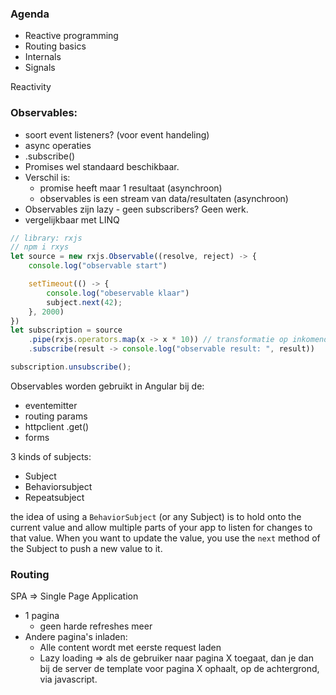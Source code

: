 ### Agenda
- Reactive programming
- Routing basics
- Internals
- Signals

Reactivity

### Observables:
- soort event listeners? (voor event handeling)
- async operaties
- .subscribe()
- Promises wel standaard beschikbaar.
- Verschil is:
	- promise heeft maar 1 resultaat (asynchroon)
	- observables is een stream van data/resultaten (asynchroon)
- Observables zijn lazy - geen subscribers? Geen werk.
- vergelijkbaar met LINQ

```js
// library: rxjs
// npm i rxys
let source = new rxjs.Observable((resolve, reject) -> {
	console.log("observable start")

	setTimeout(() -> {
		console.log("obeservable klaar")
		subject.next(42);
	}, 2000)
})
let subscription = source
	.pipe(rxjs.operators.map(x -> x * 10)) // transformatie op inkomende stream
	.subscribe(result -> console.log("observable result: ", result))

subscription.unsubscribe();
```

Observables worden gebruikt in Angular bij de:
- eventemitter
- routing params
- httpclient .get()
- forms

3 kinds of subjects:
- Subject
- Behaviorsubject
- Repeatsubject

the idea of using a `BehaviorSubject` (or any Subject) is to hold onto the current value and allow multiple parts of your app to listen for changes to that value. When you want to update the value, you use the `next` method of the Subject to push a new value to it.

### Routing 
SPA => Single Page Application
- 1 pagina
	- geen harde refreshes meer
- Andere pagina's inladen:
	- Alle content wordt met eerste request laden
	- Lazy loading => als de gebruiker naar pagina X toegaat, dan je dan bij de server de template voor pagina X ophaalt, op de achtergrond, via javascript.

